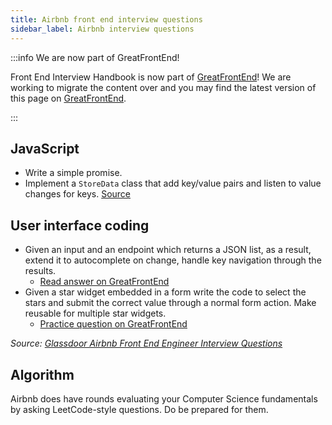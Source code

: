 ```yaml
---
title: Airbnb front end interview questions
sidebar_label: Airbnb interview questions
---
```


:::info We are now part of GreatFrontEnd!

Front End Interview Handbook is now part of [GreatFrontEnd](https://www.greatfrontend.com)! We are working to migrate the content over and you may find the latest version of this page on [GreatFrontEnd](https://www.greatfrontend.com/prepare).

:::

## JavaScript

- Write a simple promise.
- Implement a `StoreData` class that add key/value pairs and listen to value changes for keys. [Source](https://leetcode.com/discuss/interview-question/348436/Airbnb-or-Phone-Screen-or-Implement-StoreData-class)

## User interface coding

- Given an input and an endpoint which returns a JSON list, as a result, extend it to autocomplete on change, handle key navigation through the results.
  - [Read answer on GreatFrontEnd](https://www.greatfrontend.com/questions/system-design/autocomplete)
- Given a star widget embedded in a form write the code to select the stars and submit the correct value through a normal form action. Make reusable for multiple star widgets.
  - [Practice question on GreatFrontEnd](https://www.greatfrontend.com/questions/user-interface/star-rating)

_Source: [Glassdoor Airbnb Front End Engineer Interview Questions](https://www.glassdoor.sg/Interview/Airbnb-Front-End-Engineer-Interview-Questions-EI_IE391850.0,6_KO7,25.htm)_

## Algorithm

Airbnb does have rounds evaluating your Computer Science fundamentals by asking LeetCode-style questions. Do be prepared for them.
